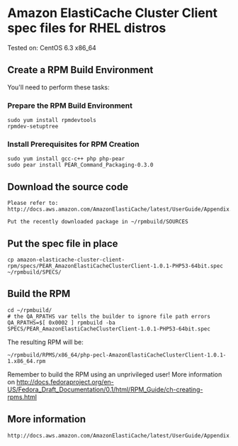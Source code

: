 # Amazon ElastiCache Cluster Client spec files for RHEL distros

Tested on:
 CentOS 6.3 x86_64

## Create a RPM Build Environment

You'll need to perform these tasks:

### Prepare the RPM Build Environment

    sudo yum install rpmdevtools
    rpmdev-setuptree

### Install Prerequisites for RPM Creation

    sudo yum install gcc-c++ php php-pear
    sudo pear install PEAR_Command_Packaging-0.3.0

## Download the source code

    Please refer to: http://docs.aws.amazon.com/AmazonElastiCache/latest/UserGuide/Appendix.PHPAutoDiscoverySetup.html#Appendix.PHPAutoDiscoverySetup.Downloading

    Put the recently downloaded package in ~/rpmbuild/SOURCES

## Put the spec file in place

    cp amazon-elasticache-cluster-client-rpm/specs/PEAR_AmazonElastiCacheClusterClient-1.0.1-PHP53-64bit.spec ~/rpmbuild/SPECS/

## Build the RPM

    cd ~/rpmbuild/
    # the QA_RPATHS var tells the builder to ignore file path errors
    QA_RPATHS=$[ 0x0002 ] rpmbuild -ba SPECS/PEAR_AmazonElastiCacheClusterClient-1.0.1-PHP53-64bit.spec

The resulting RPM will be:

    ~/rpmbuild/RPMS/x86_64/php-pecl-AmazonElastiCacheClusterClient-1.0.1-1.x86_64.rpm

Remember to build the RPM using an unprivileged user! More information on http://docs.fedoraproject.org/en-US/Fedora_Draft_Documentation/0.1/html/RPM_Guide/ch-creating-rpms.html

## More information

    http://docs.aws.amazon.com/AmazonElastiCache/latest/UserGuide/Appendix.PHPAutoDiscoverySetup.html